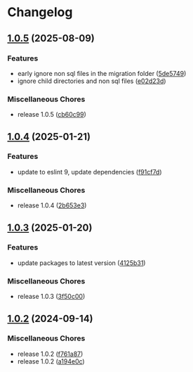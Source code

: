 # Changelog

## [1.0.5](https://github.com/VVVi/clickhouse-migrations/compare/v1.0.4...v1.0.5) (2025-08-09)


### Features

* early ignore non sql files in the migration folder ([5de5749](https://github.com/VVVi/clickhouse-migrations/commit/5de57493498a48fbb460d113e1d858806adc924c))
* ignore child directories and non sql files ([e02d23d](https://github.com/VVVi/clickhouse-migrations/commit/e02d23dbc2c9032e0588b86c27afb3d2b652e7cf))


### Miscellaneous Chores

* release 1.0.5 ([cb60c99](https://github.com/VVVi/clickhouse-migrations/commit/cb60c990c555b4e6b1e5ef85b486c435335dcba8))

## [1.0.4](https://github.com/VVVi/clickhouse-migrations/compare/v1.0.3...v1.0.4) (2025-01-21)


### Features

* update to eslint 9, update dependencies ([f91cf7d](https://github.com/VVVi/clickhouse-migrations/commit/f91cf7d83bbccde937de00206092e0474a885fac))


### Miscellaneous Chores

* release 1.0.4 ([2b653e3](https://github.com/VVVi/clickhouse-migrations/commit/2b653e3cdcb0b5d7db0bcb47ab99dd6ae4dd389b))

## [1.0.3](https://github.com/VVVi/clickhouse-migrations/compare/v1.0.2...v1.0.3) (2025-01-20)


### Features

* update packages to latest version ([4125b31](https://github.com/VVVi/clickhouse-migrations/commit/4125b3128d4fbd4ffe31c0170801b24ec2e0bc42))


### Miscellaneous Chores

* release 1.0.3 ([3f50c00](https://github.com/VVVi/clickhouse-migrations/commit/3f50c00910d6c76fe2db1e8f3d963ee3451f5864))

## [1.0.2](https://github.com/VVVi/clickhouse-migrations/compare/v1.0.1...v1.0.2) (2024-09-14)


### Miscellaneous Chores

* release 1.0.2 ([f761a87](https://github.com/VVVi/clickhouse-migrations/commit/f761a875da5a6a8038467a4322ba5d0f3df87e9d))
* release 1.0.2 ([a194e0c](https://github.com/VVVi/clickhouse-migrations/commit/a194e0ccd316a0f4370995f9da19de02798c5777))
